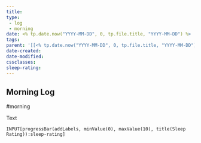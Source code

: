 ```yaml
---
title: 
type: 
 - log
 - morning
date: <% tp.date.now("YYYY-MM-DD", 0, tp.file.title, "YYYY-MM-DD") %>
tags:
parent: '[[<% tp.date.now("YYYY-MM-DD", 0, tp.file.title, "YYYY-MM-DD") %>]]'
date-created: 
date-modified: 
cssclasses: 
sleep-rating: 
---
```


## Morning Log

#morning

Text

```meta-bind
INPUT[progressBar(addLabels, minValue(0), maxValue(10), title(Sleep Rating)):sleep-rating]
```